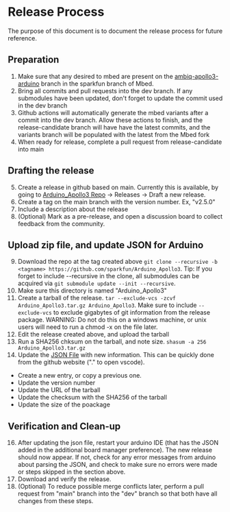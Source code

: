 
# Release Process
The purpose of this document is to document the release process for future reference.

## Preparation
1. Make sure that any desired to mbed are present on the [ambiq-apollo3-arduino](https://github.com/sparkfun/mbed-os-ambiq-apollo3/tree/ambiq-apollo3-arduino) branch in the sparkfun branch of Mbed.
2. Bring all commits and pull requests into the dev branch. If any submodules have been updated, don't forget to update the commit used in the dev branch
3. Github actions will automatically generate the mbed variants after a commit into the dev branch. Allow these actions to finish, and the release-candidate branch will have have the latest commits, and the variants branch will be populated with the latest from the Mbed fork
4. When ready for release, complete a pull request from release-candidate into main

## Drafting the release
5. Create a release in github based on main. Currently this is available, by going to [Arduino_Apollo3 Repo](https://github.com/sparkfun/Arduino_Apollo3) -> Releases -> Draft a new release.
6. Create a tag on the main branch with the version number. Ex, "v2.5.0"
7. Include a description about the release
8. (Optional) Mark as a pre-release, and open a discussion board to collect feedback from the community.

## Upload zip file, and update JSON for Arduino
9. Download the repo at the tag created above `git clone --recursive -b <tagname> https://github.com/sparkfun/Arduino_Apollo3`. Tip: If you forget to include --recursive in the clone, all submodules can be acquired via `git submodule update --init --recursive`.
10. Make sure this directory is named "Arduino_Apollo3"
10. Create a tarball of the release. `tar --exclude-vcs -zcvf Arduino_Apollo3.tar.gz Arduino_Apollo3`. Make sure to include `--exclude-vcs` to exclude gigabytes of git information from the release package.
  WARNING: Do not do this on a windows machine, or unix users will need to run a chmod -x on the file later. 
13. Edit the release created above, and upload the tarball
14. Run a SHA256 chksum on the tarball, and note size. `shasum -a 256 Arduino_Apollo3.tar.gz`
15. Update the [JSON File](https://github.com/sparkfun/Arduino_Apollo3/blob/main/package_sparkfun_apollo3_index.json) with new information. This can be quickly done from the github website ("." to open vscode).
  * Create a new entry, or copy a previous one.
  * Update the version number
  * Update the URL of the tarball
  * Update the checksum with the SHA256 of the tarball
  * Update the size of the poackage

## Verification and Clean-up
16. After updating the json file, restart your arduino IDE (that has the JSON added in the additional board manager preference). The new release should now appear. If not, check for any error messages from arduino about parsing the JSON, and check to make sure no errors were made or steps skipped in the section above.
17. Download and verify the release.
18. (Optional) To reduce possible merge conflicts later, perform a pull request from "main" branch into the "dev" branch so that both have all changes from these steps.


